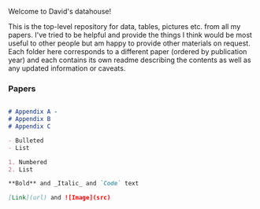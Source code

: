 Welcome to David's datahouse!

This is the top-level repository for data, tables, pictures etc. from all my papers. I've tried to be helpful and provide the things I think would be most useful to other people but am happy to provide other materials on request. Each folder here corresponds to a different paper (ordered by publication year) and each contains its own readme describing the contents as well as any updated information or caveats.

### Papers

```markdown

# Appendix A - 
# Appendix B
# Appendix C

- Bulleted
- List

1. Numbered
2. List

**Bold** and _Italic_ and `Code` text

[Link](url) and ![Image](src)
```
